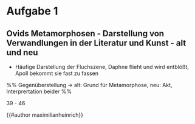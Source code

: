 # Aufgabe 1

## Ovids Metamorphosen - Darstellung von Verwandlungen in der Literatur und Kunst - alt und neu 

- Häufige Darstellung der Fluchszene, Daphne flieht und wird entblößt, Apoll bekommt sie fast zu fassen 

%% Gegenüberstellung -> alt: Grund für Metamorphose, neu: Akt, Interprertation beider %%

39 - 46

{{#author maximilianheinrich}}
